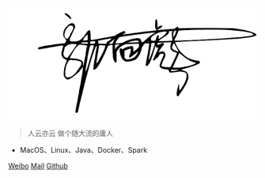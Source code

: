 ![Logo](./assets/logo.png)


> 人云亦云 做个随大流的庸人

- MacOS、Linux、Java、Docker、Spark

[Weibo](http://weibo.com/kwoker)
[Mail](mailto:kwoker@keveon.com)
[Github](https://github.com/kwoker/kwoker.github.io.git)
